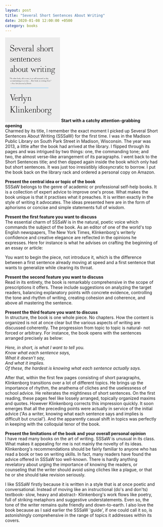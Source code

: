 ```yaml
---
layout: post
title: "Several Short Sentences About Writing"
date: 2020-01-08 12:00:00 +0500
category: books
---
```

![SSSaW](/assets/img/sssaw.png#thumbnail)
**Start with a catchy attention-grabbing opening**  
Charmed by its title, I remember the exact moment I picked up Several Short Sentences About Writing (SSSaW) for the first time. I was in the Madison Public Library on South Park Street in Madison, Wisconsin. The year was 2013, a little after the book had arrived at the library. I flipped through its pages and was intrigued by two things: one, the commanding tone; and two, the almost verse-like arrangement of its paragraphs. I went back to the Short Sentences title; and then dipped again inside the book which only had but short sentences. It was just too irresistibly idiosyncratic to borrow. I put the book back on the library rack and ordered a personal copy on Amazon.

**Present the central idea or topic of the book**  
SSSaW belongs to the genre of academic or professional self-help books. It is a collection of expert advice to improve one's prose. What makes the book unique is that it practises what it preaches. It is written exactly in the style of writing it advocates. The ideas presented here are in the form of aphorisms or concise and simple statements full of wisdom.

**Present the first feature you want to discuss**  
The essential charm of SSSaW is in the natural, poetic voice which commands the subject of the book. As an editor of one of the world's top English newspapers, The New York Times, Klinkenborg's writerly confidence and creative elegance are reflected in the opinions he expresses. Here for instance is what he advises on crafting the beginning of an essay or article:

You want to begin the piece, not introduce it, which is the difference between a first sentence already moving at speed and a first sentence that wants to generalize while clearing its throat.


**Present the second feature you want to discuss**  
Read in its entirety, the book is remarkably comprehensive in the scope of prescriptions it offers. These include suggestions on analyzing the target readers, balancing explanatory points with concrete evidence, controlling the tone and rhythm of writing, creating cohesion and coherence, and above all mastering the sentence.


**Present the third feature you want to discuss**  
In structure, the book is one whole piece. No chapters. How the content is organized is not at once clear but the various aspects of writing are discussed coherently. The progression from topic to topic is natural- not forced or arbitrary. For instance, the book opens with the sentences arranged precisely as below:

*Here, in short, is what I want to tell you.  
Know what each sentence says,  
What it doesn’t say,  
And what it implies.  
Of these, the hardest is knowing what each sentence actually says.*  

After that, within the first few pages consisting of short paragraphs, Klinkenborg transitions over a lot of different topics. He brings up the importance of rhythm, the anathema of cliches and the uselessness of school advice. He reiterates the mightiness of short sentences. On the first reading, these pages feel like lossely arranged, topically organized maxims and quotes. However Klinkenborg corrects this impression quickly. It soon emerges that all the preceding points were actually in service of the initial advice ('As a writer, knowing what each sentence says and implies is difficult but crucial'). And the apparently casual shift in topics was perfectly in keeping with the colloquial tenor of the book.


**Present the limitations of the book and your overall personal opinion**  
I have read many books on the art of writing. SSSaW is unusual in its class. What makes it appealing for me is not mainly the novelty of its ideas. Klinkenborg's recommendations should be fairly familiar to anyone who has read a book or two on writing skills. In fact, many readers have found the advice offered in SSSaW too well-known.  There is hardly anything revelatory about urging the importance of knowing the readers, or counseling that the writer should avoid using cliches like a plague, or that he or she should take revision seriously.

I like SSSaW firstly because it is written in a style that is at once poetic and conversational. Instead of moving like an instructional (do's and don'ts) textbook- slow, heavy and abstract- Klinkenborg's work flows like poetry, full of striking metaphors and suggestive understatements. Even so, the tone of the writer remains quite friendly and down-to-earth. I also love the book because as I said earlier the SSSaW 'guide', if one could call it so, is astonishingly comprehensive in the range of topics it addresses within its covers. 